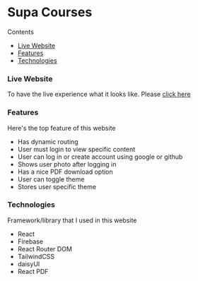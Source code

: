 # Supa Courses

Contents
* [Live Website](###Live_Website)
* [Features](###Features)
* [Technologies](###Technologies)

### Live Website
To have the live experience what it looks like. Please [click here](https://creative-wisp-3681ca.netlify.app "Supa Courses")

### Features
Here's the top feature of this website
* Has dynamic routing
* User must login to view specific content
* User can log in or create account using google or github
* Shows user photo after logging in
* Has a nice PDF download option
* User can toggle theme
* Stores user specific theme

### Technologies
Framework/library that I used in this website
* React
* Firebase
* React Router DOM
* TailwindCSS
* daisyUI
* React PDF